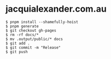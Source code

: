 # jacquialexander.com.au

```
$ pnpm install --shamefully-hoist
$ pnpm generate
$ git checkout gh-pages
$ rm -rf docs/*
$ mv .output/public/* docs
$ git add .
$ git commit -m "Release"
$ git push
```
